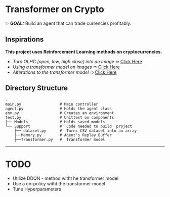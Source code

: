 # Transformer on Crypto
 ✨  **GOAL:** Build an agent that can trade currencies profitably.
## Inspirations 
**This project uses Reinforcement Learning methods on cryptocurrencies.**
- *Turn OLHC [open, low, high close] into an Image* ➱ [Click Here](https://arxiv.org/abs/1901.05237)
- *Using a transformer model on images* ➱[ Click Here](https://arxiv.org/abs/2010.11929)
- *Alterations to the transformer model* ➱ [Click Here](https://arxiv.org/abs/1910.06764)

Directory Structure
------
    .
    main.py                 # Main controller 
    agent.py                # Holds the agent class
    env.py                  # Creates an environment
    test.py                 # Unittest on components
    ├── Models              # Holds saved models
    └── Support             #  Code needed to build  project
        ├── dataset.py      #  Turns CSV dataset into an array
        ├──Memory.py        # Agent's Replay Buffer
        ├──Transformer.py   #  Transformer model

------
# TODO 
- Utilize DDQN - method witht he transformer model
- Use a on-policy witht the transformer model
- Tune Hyperparameters


